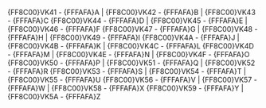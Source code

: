 {FF8C00}VK41 - {FFFAFA}A | {FF8C00}VK42 - {FFFAFA}B | {FF8C00}VK43 - {FFFAFA}C
{FF8C00}VK44 - {FFFAFA}D | {FF8C00}VK45 - {FFFAFA}E | {FF8C00}VK46 - {FFFAFA}F
{FF8C00}VK47 - {FFFAFA}G | {FF8C00}VK48 - {FFFAFA}H | {FF8C00}VK49 - {FFFAFA}I
{FF8C00}VK4A - {FFFAFA}J | {FF8C00}VK4B - {FFFAFA}K | {FF8C00}VK4C - {FFFAFA}L
{FF8C00}VK4D - {FFFAFA}M | {FF8C00}VK4E	- {FFFAFA}N | {FF8C00}VK4F - {FFFAFA}O
{FF8C00}VK50 - {FFFAFA}P | {FF8C00}VK51 - {FFFAFA}Q | {FF8C00}VK52 - {FFFAFA}R
{FF8C00}VK53 - {FFFAFA}S | {FF8C00}VK54 - {FFFAFA}T | {FF8C00}VK55 - {FFFAFA}U
{FF8C00}VK56 - {FFFAFA}V | {FF8C00}VK57	- {FFFAFA}W | {FF8C00}VK58 - {FFFAFA}X
{FF8C00}VK59 - {FFFAFA}Y | {FF8C00}VK5A - {FFFAFA}Z
